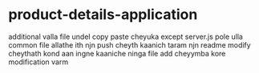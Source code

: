 # product-details-application

additional valla file undel copy paste cheyuka except server.js pole ulla common file allathe
 ith njn push cheyth kaanich taram
 njn readme modify cheythath kond aan ingne kaaniche ninga file add cheyymba kore modification varm
